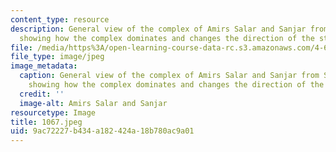```yaml
---
content_type: resource
description: General view of the complex of Amirs Salar and Sanjar from Saliba Street
  showing how the complex dominates and changes the direction of the street.
file: /media/https%3A/open-learning-course-data-rc.s3.amazonaws.com/4-615-the-architecture-of-cairo-spring-2002/9ac72227b434a182424a18b780ac9a01_1067.jpeg
file_type: image/jpeg
image_metadata:
  caption: General view of the complex of Amirs Salar and Sanjar from Saliba Street
    showing how the complex dominates and changes the direction of the street.
  credit: ''
  image-alt: Amirs Salar and Sanjar
resourcetype: Image
title: 1067.jpeg
uid: 9ac72227-b434-a182-424a-18b780ac9a01
---
```

